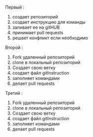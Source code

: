 Первый : 
1. создает репозиторий
2. создает инструкцию для команды
3. заливает ее на gitHUB
4. принимает pull requests
5. решает конфликт если необходимо

Второй :
1. Fork  удаленный репозиторий
2. clone в локальный репозиторий
3. Создает свою ветку 
4. создает файл gitInstruction
5. заполняет командами 
6. делает pull requests

Третий : 
1. Fork  удаленный репозиторий
2. clone в локальный репозиторий
3. Создает свою ветку 
4. создает файл gitInstruction
5. заполняет командами 
6. делает pull requests